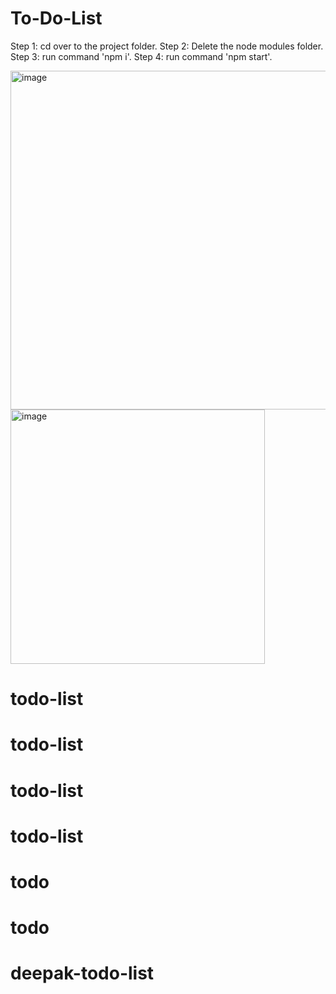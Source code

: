﻿# To-Do-List
Step 1: cd over to the project folder.
Step 2: Delete the node modules folder.
Step 3: run command 'npm i'.
Step 4: run command 'npm start'.

<img width="542" alt="image" src="https://user-images.githubusercontent.com/92727907/147957933-2217cbc5-10bd-457f-946e-30c06419911d.png">



<img width="407" alt="image" src="https://user-images.githubusercontent.com/92727907/147975629-5bf7eba2-3d35-426f-a562-0c56ae833e28.png">

# todo-list
# todo-list
# todo-list
# todo-list
# todo
# todo
# deepak-todo-list
